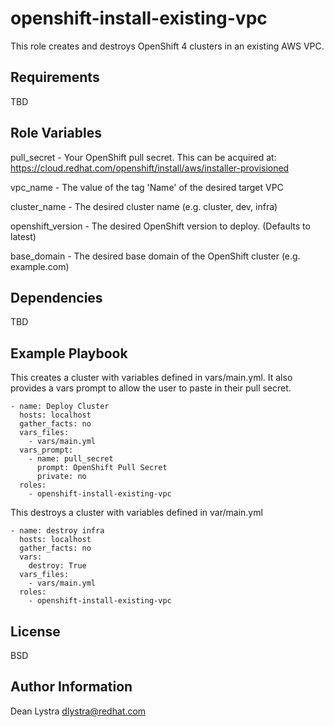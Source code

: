 openshift-install-existing-vpc
=========

This role creates and destroys OpenShift 4 clusters in an existing AWS VPC.

Requirements
------------

TBD

Role Variables
--------------

pull_secret - Your OpenShift pull secret. This can be acquired at: https://cloud.redhat.com/openshift/install/aws/installer-provisioned

vpc_name - The value of the tag 'Name' of the desired target VPC

cluster_name - The desired cluster name (e.g. cluster, dev, infra)

openshift_version - The desired OpenShift version to deploy. (Defaults to latest)

base_domain - The desired base domain of the OpenShift cluster (e.g. example.com)

Dependencies
------------

TBD

Example Playbook
----------------

This creates a cluster with variables defined in vars/main.yml. It also provides a vars prompt to allow the user to paste in their pull secret.
```
- name: Deploy Cluster
  hosts: localhost
  gather_facts: no
  vars_files:
    - vars/main.yml
  vars_prompt:
    - name: pull_secret
      prompt: OpenShift Pull Secret
      private: no
  roles:
    - openshift-install-existing-vpc
```

This destroys a cluster with variables defined in var/main.yml
```
- name: destroy infra
  hosts: localhost
  gather_facts: no
  vars:
    destroy: True
  vars_files:
    - vars/main.yml
  roles:
    - openshift-install-existing-vpc
```
        
License
-------

BSD

Author Information
------------------

Dean Lystra
dlystra@redhat.com
